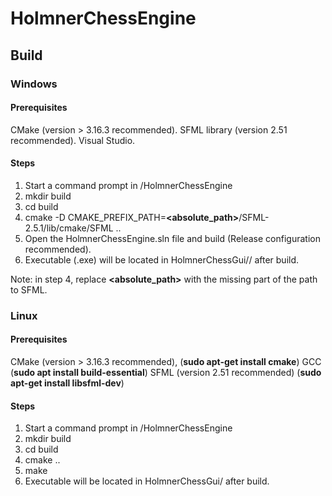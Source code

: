 # HolmnerChessEngine

## Build

### Windows
#### Prerequisites
CMake (version > 3.16.3 recommended).
SFML library (version 2.51 recommended).
Visual Studio.

#### Steps
1. Start a command prompt in /HolmnerChessEngine
2. mkdir build
3. cd build
4. cmake -D CMAKE_PREFIX_PATH=**<absolute_path>**/SFML-2.5.1/lib/cmake/SFML ..
5. Open the HolmnerChessEngine.sln file and build (Release configuration recommended).
6. Executable (.exe) will be located in HolmnerChessGui/<configuration>/ after build.

Note: in step 4, replace **<absolute_path>** with the missing part of the path to SFML.

### Linux
#### Prerequisites
CMake (version > 3.16.3 recommended), (**sudo apt-get install cmake**)
GCC (**sudo apt install build-essential**)
SFML (version 2.51 recommended) (**sudo apt-get install libsfml-dev**)


#### Steps
1. Start a command prompt in /HolmnerChessEngine
2. mkdir build
3. cd build
4. cmake ..
5. make
6. Executable will be located in HolmnerChessGui/ after build.
